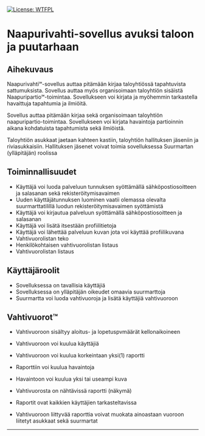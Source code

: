 [![License: WTFPL](https://img.shields.io/badge/License-WTFPL-brightgreen.svg)](http://www.wtfpl.net/about/)

# Naapurivahti-sovellus avuksi taloon ja puutarhaan

## Aihekuvaus

Naapurivahti&#8480;-sovellus auttaa pitämään kirjaa taloyhtiössä tapahtuvista sattumuksista. Sovellus auttaa myös organisoimaan taloyhtiön sisäistä Naapuripartio&#8480;-toimintaa. Sovellukseen voi kirjata ja myöhemmin tarkastella havaittuja tapahtumia ja ilmiöitä.

Sovellus auttaa pitämään kirjaa sekä organisoimaan taloyhtiön naapuripartio-toimintaa. Sovellukseen voi kirjata havaintoja partioinnin aikana kohdatuista tapahtumista sekä ilmiöistä.

Taloyhtiön asukkaat jaetaan kahteen kastiin, taloyhtiön hallituksen jäseniin ja riviasukkaisiin. Hallituksen jäsenet voivat toimia sovelluksessa Suurmartan (ylläpitäjän) roolissa


## Toiminnallisuudet

- Käyttäjä voi luoda palveluun tunnuksen syöttämällä sähköpostiosoitteen ja salasanan sekä rekisteröitymisavaimen
- Uuden käyttäjätunnuksen luominen vaatii olemassa olevalta suurmarttatilillä luodun rekisteröitymisavaimen syöttämistä
- Käyttäjä voi kirjautua palveluun syöttämällä sähköpostiosoitteen ja salasanan
- Käyttäjä voi lisätä itsestään profiilitietoja
- Käyttäjä voi lähettää palveluun kuvan jota voi käyttää profiilikuvana
- Vahtivuorolistan teko
- Henkilökohtaisen vahtivuorolistan listaus
- Vahtivuorolistan listaus

## Käyttäjäroolit

- Sovelluksessa on tavallisia käyttäjiä
- Sovelluksessa on ylläpitäjän oikeudet omaavia suurmarttoja
- Suurmartta voi luoda vahtivuoroja ja lisätä käyttäjiä vahtivuoroon

## Vahtivuorot&trade;

- Vahtivuoroon sisältyy aloitus- ja lopetuspvmäärät kellonaikoineen
- Vahtivuoroon voi kuulua käyttäjiä
- Vahtivuoroon voi kuulua korkeintaan yksi(1) raportti
- Raporttiin voi kuulua havaintoja
- Havaintoon voi kuulua yksi tai useampi kuva

- Vahtivuorosta on nähtävissä raportti (näkymä)
- Raportit ovat kaikkien käyttäjien tarkasteltavissa
- Vahtivuoroon liittyvää raporttia voivat muokata ainoastaan vuoroon liitetyt asukkaat sekä suurmartat

---